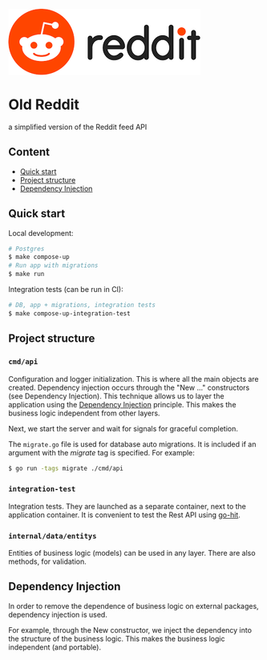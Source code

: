 ![Reddit-old](docs/img/logo.png)

#  Old Reddit 

a simplified version of the Reddit feed API

## Content
- [Quick start](#quick-start)
- [Project structure](#project-structure)
- [Dependency Injection](#dependency-injection)


## Quick start
Local development:
```sh
# Postgres
$ make compose-up
# Run app with migrations
$ make run
```

Integration tests (can be run in CI):
```sh
# DB, app + migrations, integration tests
$ make compose-up-integration-test
```

## Project structure
### `cmd/api`
Configuration and logger initialization.
This is where all the main objects are created.
Dependency injection occurs through the "New ..." constructors (see Dependency Injection).
This technique allows us to layer the application using the [Dependency Injection](#dependency-injection) principle.
This makes the business logic independent from other layers.

Next, we start the server and wait for signals for graceful completion.

The `migrate.go` file is used for database auto migrations.
It is included if an argument with the _migrate_ tag is specified.
For example:

```sh
$ go run -tags migrate ./cmd/api
```

### `integration-test`
Integration tests.
They are launched as a separate container, next to the application container.
It is convenient to test the Rest API using [go-hit](https://github.com/Eun/go-hit).

### `internal/data/entitys`
Entities of business logic (models) can be used in any layer.
There are also methods, for validation.


## Dependency Injection
In order to remove the dependence of business logic on external packages, dependency injection is used.

For example, through the New constructor, we inject the dependency into the structure of the business logic.
This makes the business logic independent (and portable).
